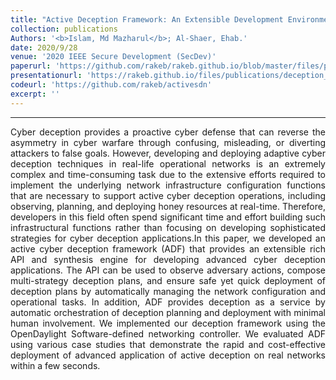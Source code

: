 ```yaml
---
title: "Active Deception Framework: An Extensible Development Environment for Adaptive Cyber Deception"
collection: publications
Authors: '<b>Islam, Md Mazharul</b>; Al-Shaer, Ehab.'
date: 2020/9/28
venue: '2020 IEEE Secure Development (SecDev)'
paperurl: 'https://github.com/rakeb/rakeb.github.io/blob/master/files/publications/deception_secdev/Active_Deception_Framework_SecDev.pdf'
presentationurl: 'https://rakeb.github.io/files/publications/deception_secdev/s3-N-Islam.pdf'
codeurl: 'https://github.com/rakeb/activesdn'
excerpt: ''
---
```

---
<!--<a href='https://rakeb.github.io/files/publications/deception_secdev/Active_Deception_Framework_SecDev.pdf' target="_blank">[Download Paper]</a>-->

<p align="justify">
Cyber deception provides a proactive cyber defense that can reverse the asymmetry in cyber warfare through confusing, misleading, or diverting attackers to false goals. However, developing and deploying adaptive cyber deception techniques in real-life operational networks is an extremely complex and time-consuming task due to the extensive efforts required to implement the underlying network infrastructure configuration functions that are necessary to support active cyber deception operations, including observing, planning, and deploying honey resources at real-time. Therefore, developers in this field often spend significant time and effort building such infrastructural functions rather than focusing on developing sophisticated strategies for cyber deception applications.In this paper, we developed an active cyber deception framework (ADF) that provides an extensible rich API and synthesis engine for developing advanced cyber deception applications. The API can be used to observe adversary actions, compose multi-strategy deception plans, and ensure safe yet quick deployment of deception plans by automatically managing the network configuration and operational tasks. In addition, ADF provides deception as a service by automatic orchestration of deception planning and deployment with minimal human involvement. We implemented our deception framework using the OpenDaylight Software-defined networking controller. We evaluated ADF using various case studies that demonstrate the rapid and cost-effective deployment of advanced application of active deception on real networks within a few seconds.
</p>

